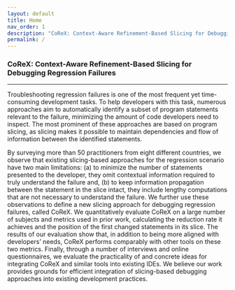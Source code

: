 ```yaml
---
layout: default
title: Home
nav_order: 1
description: "CoReX: Context-Aware Refinement-Based Slicing for Debugging Regression Failures"
permalink: /
---
```


### CoReX: Context-Aware Refinement-Based Slicing for Debugging Regression Failures

---

Troubleshooting regression failures is one of the most frequent yet time-consuming development tasks. To help developers with this task, numerous approaches aim to automatically identify a subset of program statements relevant to the failure, minimizing the amount of code developers need to inspect. The most prominent of these approaches are based on program slicing, as slicing makes it possible to maintain dependencies and flow of information between the identified statements.

By surveying more than 50 practitioners from eight different countries, we observe that existing slicing-based approaches for the regression scenario have two main limitations: (a) to minimize the number of statements presented to the developer, they omit contextual information required to truly understand the failure and, (b) to keep information propagation between the statement in the slice intact, they include lengthy computations that are not necessary to understand the failure. We further use these observations to define a new slicing approach for debugging regression failures, called CoReX. We quantitatively evaluate CoReX on a large number of subjects and metrics used in prior work, calculating the reduction rate it achieves and the position of the first changed statements in its slice. The results of our evaluation show that, in addition to being more aligned with developers’ needs, CoReX performs comparably with other tools on these two metrics. Finally, through a number of interviews and online questionnaires, we evaluate the practicality of and concrete ideas for integrating CoReX and similar tools into existing IDEs. We believe our work provides grounds for efficient integration of slicing-based debugging approaches into existing development practices.